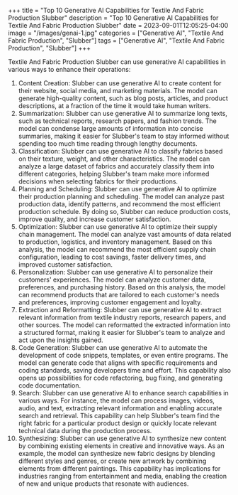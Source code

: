 +++
title = "Top 10 Generative AI Capabilities for Textile And Fabric Production Slubber"
description = "Top 10 Generative AI Capabilities for Textile And Fabric Production Slubber"
date = 2023-09-01T12:05:25-04:00
image = "/images/genai-1.jpg"
categories = ["Generative AI", "Textile And Fabric Production", "Slubber"]
tags = ["Generative AI", "Textile And Fabric Production", "Slubber"]
+++

Textile And Fabric Production Slubber can use generative AI capabilities in various ways to enhance their operations:

1. Content Creation: Slubber can use generative AI to create content for their website, social media, and marketing materials. The model can generate high-quality content, such as blog posts, articles, and product descriptions, at a fraction of the time it would take human writers.
2. Summarization: Slubber can use generative AI to summarize long texts, such as technical reports, research papers, and fashion trends. The model can condense large amounts of information into concise summaries, making it easier for Slubber's team to stay informed without spending too much time reading through lengthy documents.
3. Classification: Slubber can use generative AI to classify fabrics based on their texture, weight, and other characteristics. The model can analyze a large dataset of fabrics and accurately classify them into different categories, helping Slubber's team make more informed decisions when selecting fabrics for their productions.
4. Planning and Scheduling: Slubber can use generative AI to optimize their production planning and scheduling. The model can analyze past production data, identify patterns, and recommend the most efficient production schedule. By doing so, Slubber can reduce production costs, improve quality, and increase customer satisfaction.
5. Optimization: Slubber can use generative AI to optimize their supply chain management. The model can analyze vast amounts of data related to production, logistics, and inventory management. Based on this analysis, the model can recommend the most efficient supply chain configuration, leading to cost savings, faster delivery times, and improved customer satisfaction.
6. Personalization: Slubber can use generative AI to personalize their customers' experiences. The model can analyze customer data, preferences, and purchasing history. Based on this analysis, the model can recommend products that are tailored to each customer's needs and preferences, improving customer engagement and loyalty.
7. Extraction and Reformatting: Slubber can use generative AI to extract relevant information from textile industry reports, research papers, and other sources. The model can reformatted the extracted information into a structured format, making it easier for Slubber's team to analyze and act upon the insights gained.
8. Code Generation: Slubber can use generative AI to automate the development of code snippets, templates, or even entire programs. The model can generate code that aligns with specific requirements and coding standards, saving developers time and effort. This capability also opens up possibilities for code refactoring, bug fixing, and generating code documentation.
9. Search: Slubber can use generative AI to enhance search capabilities in various ways. For instance, the model can process images, videos, audio, and text, extracting relevant information and enabling accurate search and retrieval. This capability can help Slubber's team find the right fabric for a particular product design or quickly locate relevant technical data during the production process.
10. Synthesizing: Slubber can use generative AI to synthesize new content by combining existing elements in creative and innovative ways. As an example, the model can synthesize new fabric designs by blending different styles and genres, or create new artwork by combining elements from different paintings. This capability has implications for industries ranging from entertainment and media, enabling the creation of new and unique products that resonate with audiences.